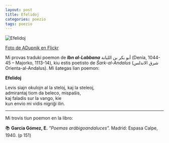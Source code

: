 ```yaml
---
layout: post
title: Efelidoj 
categories: poezio
tags: poezio
---
```

![Efelidoj](https://c1.staticflickr.com/5/4002/4495457658_c67ea7dcfe.jpg) 

[Foto de ADupnik en Flickr][1]

Mi provas traduki poemon de ***Ibn al-Labbana*** أبو بكر بن اللبانة (Denia, 1044-45 – Majorko, 1113-14), kiu estis poetisto de *Ŝark-al-Andalus* (شرق الاندلس Orienta-al-Andalus). 
Mi ŝategas lian poemon:

**Efelidoj** 

Levis siajn okulojn al la steloj, kaj la steleoj,  
admirantaj tiom da beleco, mispaŝis,  
kaj faladis sur la vango, kie  
kun envio mi vidis nigriĝi ilin.  

--------
Mi trovis tiun poemon en la libro:

:books:
**Garcia Gómez, E.** *"Poemas arábigoandaluces".* Madrid: Espasa Calpe, 1940. (p 151)

[1]: https://www.flickr.com/photos/adupnik/
